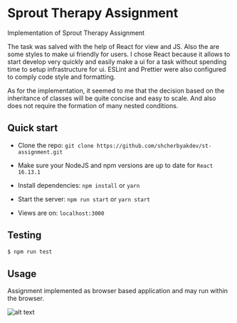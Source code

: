 # Sprout Therapy Assignment

Implementation of Sprout Therapy Assignment

The task was salved with the help of React for view and JS. Also the are some styles to make ui friendly for users. I chose React because it allows to start develop very quickly and easily make a ui for a task without spending time to setup infrastructure for ui.
ESLint and Prettier were also configured to comply code style and formatting.

As for the implementation, it seemed to me that the decision based on the inheritance of classes will be quite concise and easy to scale. And also does not require the formation of many nested conditions.

## Quick start

- Clone the repo: `git clone https://github.com/shcherbyakdev/st-assignment.git`

- Make sure your NodeJS and npm versions are up to date for `React 16.13.1`

- Install dependencies: `npm install` or `yarn`

- Start the server: `npm run start` or `yarn start`

- Views are on: `localhost:3000`

## Testing

```sh
$ npm run test
```

## Usage

Assignment implemented as browser based application and may run within the browser.

![alt text](https://user-images.githubusercontent.com/22860759/86539984-c5101d80-bf09-11ea-897a-3fa49e52e504.png)
